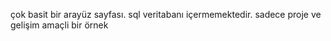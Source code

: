 çok basit bir arayüz sayfası. sql veritabanı içermemektedir. sadece proje ve gelişim amaçli bir örnek
